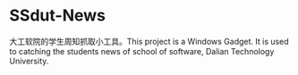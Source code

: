 SSdut-News
==========

大工软院的学生周知抓取小工具。This project is a Windows Gadget. It is used to catching the students news of school of software, Dalian Technology University.